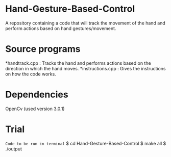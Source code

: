 # Hand-Gesture-Based-Control
A repository containing a code that will track the movement of the hand and perform actions based on hand gestures/movement.

# Source programs
*handtrack.cpp : Tracks the hand and performs actions based on the direction in which the hand moves.
*instructions.cpp : Gives the instructions on how the code works.

# Dependencies
OpenCv (used version 3.0.1)

# Trial
```Code to be run in terminal```
$ cd Hand-Gesture-Based-Control
$ make all
$ ./output

